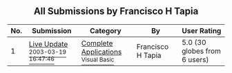 ﻿<div align="center">

## All Submissions by Francisco H Tapia

</div>

No.  | Submission | Category | By   | User Rating
---- | ---------- | -------- | ---- | -----------
1 | [Live Update<br /><sup>2003-03-19 16:47:46</sup>](https://github.com/Planet-Source-Code/francisco-h-tapia-live-update__1-44005) | [Complete Applications<br /><sup>Visual Basic</sup>](../ByCategory/complete-applications__1-27.md) | Francisco H Tapia | 5.0 (30 globes from 6 users)
